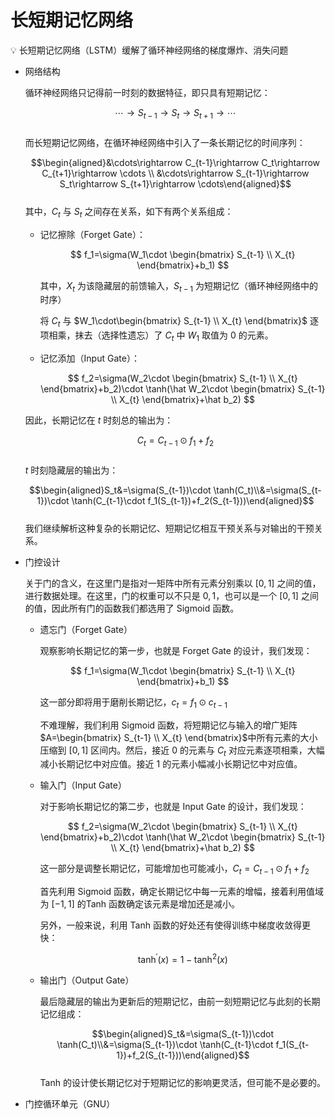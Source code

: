 # 长短期记忆网络

<aside>
💡 长短期记忆网络（LSTM）缓解了循环神经网络的梯度爆炸、消失问题

</aside>

- 网络结构
    
    循环神经网络只记得前一时刻的数据特征，即只具有短期记忆：
    
    $$\cdots\rightarrow S_{t-1}\rightarrow S_t\rightarrow S_{t+1}\rightarrow \cdots$$    
    而长短期记忆网络，在循环神经网络中引入了一条长期记忆的时间序列：
    
    $$\begin{aligned}&\cdots\rightarrow C_{t-1}\rightarrow C_t\rightarrow C_{t+1}\rightarrow \cdots \\ &\cdots\rightarrow S_{t-1}\rightarrow S_t\rightarrow S_{t+1}\rightarrow \cdots\end{aligned}$$    
    其中，$C_t$ 与 $S_t$ 之间存在关系，如下有两个关系组成：
    
    - 记忆擦除（Forget Gate）：
        
        $$
        f_1=\sigma(W_1\cdot \begin{bmatrix}
        S_{t-1} \\
        X_{t}
        \end{bmatrix}+b_1)
        $$
        
        其中，$X_t$ 为该隐藏层的前馈输入，$S_{t-1}$ 为短期记忆（循环神经网络中的时序）
        
        将 $C_t$ 与 $W_1\cdot\begin{bmatrix}
        S_{t-1} \\
        X_{t}
        \end{bmatrix}$ 逐项相乘，抹去（选择性遗忘）了 $C_t$ 中 $W_1$ 取值为 $0$ 的元素。
        
    - 记忆添加（Input Gate）：
        
        $$
        f_2=\sigma(W_2\cdot \begin{bmatrix}
        S_{t-1} \\
        X_{t}
        \end{bmatrix}+b_2)\cdot \tanh(\hat W_2\cdot \begin{bmatrix}
        S_{t-1} \\
        X_{t}
        \end{bmatrix}+\hat b_2)
        $$
        
    
    因此，长期记忆在 $t$  时刻总的输出为：
    
    $$C_t=C_{t-1}\odot f_1+f_2$$    
    $t$  时刻隐藏层的输出为：
    
    $$\begin{aligned}S_t&=\sigma(S_{t-1})\cdot \tanh(C_t)\\&=\sigma(S_{t-1})\cdot \tanh(C_{t-1}\cdot f_1(S_{t-1})+f_2(S_{t-1}))\end{aligned}$$    
    我们继续解析这种复杂的长期记忆、短期记忆相互干预关系与对输出的干预关系。
    
- 门控设计
    
    关于门的含义，在这里门是指对一矩阵中所有元素分别乘以 $[0,1]$ 之间的值，进行数据处理。在这里，门的权重可以不只是 $0, 1$，也可以是一个 $[0,1]$ 之间的值，因此所有门的函数我们都选用了 $\text{Sigmoid}$ 函数。
    
    - 遗忘门（Forget Gate）
        
        观察影响长期记忆的第一步，也就是 Forget Gate 的设计，我们发现：
        
        $$
        f_1=\sigma(W_1\cdot \begin{bmatrix}
        S_{t-1} \\
        X_{t}
        \end{bmatrix}+b_1)
        $$
        
        这一部分即将用于磨削长期记忆，$c_t= f_1\odot c_{t-1}$
        
        不难理解，我们利用 $\text{Sigmoid}$ 函数，将短期记忆与输入的增广矩阵$A=\begin{bmatrix}
        S_{t-1} \\
        X_{t}
        \end{bmatrix}$中所有元素的大小压缩到 $[0,1]$ 区间内。然后，接近 $0$ 的元素与 $C_t$ 对应元素逐项相乘，大幅减小长期记忆中对应值。接近 $1$ 的元素小幅减小长期记忆中对应值。
        
    - 输入门（Input Gate）
        
        对于影响长期记忆的第二步，也就是 Input Gate 的设计，我们发现：
        
        $$
        f_2=\sigma(W_2\cdot \begin{bmatrix}
        S_{t-1} \\
        X_{t}
        \end{bmatrix}+b_2)\cdot \tanh(\hat W_2\cdot \begin{bmatrix}
        S_{t-1} \\
        X_{t}
        \end{bmatrix}+\hat b_2)
        $$
        
        这一部分是调整长期记忆，可能增加也可能减小，$C_t=C_{t-1}\odot f_1+f_2$
        
        首先利用 $\text{Sigmoid}$ 函数，确定长期记忆中每一元素的增幅，接着利用值域为 $[-1,1]$ 的$\text{Tanh}$ 函数确定该元素是增加还是减小。
        
        另外，一般来说，利用 $\text{Tanh}$ 函数的好处还有使得训练中梯度收敛得更快：
        
      $$\tanh^\prime(x)=1-\tanh^2(x)$$        
    - 输出门（Output Gate）
        
        最后隐藏层的输出为更新后的短期记忆，由前一刻短期记忆与此刻的长期记忆组成：
        
      $$\begin{aligned}S_t&=\sigma(S_{t-1})\cdot \tanh(C_t)\\&=\sigma(S_{t-1})\cdot \tanh(C_{t-1}\cdot f_1(S_{t-1})+f_2(S_{t-1}))\end{aligned}$$        
         $\text{Tanh}$ 的设计使长期记忆对于短期记忆的影响更灵活，但可能不是必要的。
        
- 门控循环单元（GNU）